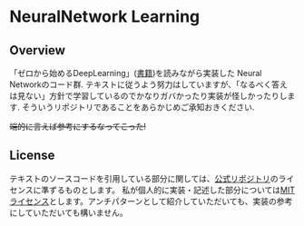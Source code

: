# NeuralNetwork Learning

## Overview

「ゼロから始めるDeepLearning」([書籍](https://www.amazon.co.jp/dp/4873117585/))を読みながら実装した Neural Networkのコード群.
テキストに従うよう努力はしていますが、「なるべく答えは見ない」方針で学習しているのでかなりガバかったり実装が怪しかったりします.
そういうリポジトリであることをあらかじめご承知おきください.

~~端的に言えば参考にするなってこった!~~

## License

テキストのソースコードを引用している部分に関しては、[公式リポジトリ](https://github.com/oreilly-japan/deep-learning-from-scratch)のライセンスに準ずるものとします。
私が個人的に実装・記述した部分については[MITライセンス](LICENSE)とします。アンチパターンとして紹介していただいても、実装の参考にしていただいても構いません。
